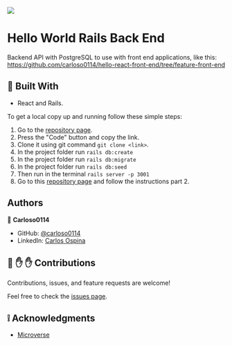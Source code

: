 ![](https://img.shields.io/badge/Microverse-blueviolet)

# Hello World Rails Back End

Backend API with PostgreSQL to use with front end applications, like this:
https://github.com/carloso0114/hello-react-front-end/tree/feature-front-end

## :hammer: Built With

- React and Rails.

To get a local copy up and running follow these simple steps:

1. Go to the [repository page](https://github.com/carloso0114/hello-rails-back-end/tree/feature-api-2).
2. Press the "Code" button and copy the link.
3. Clone it using git command `git clone <link>`.
4. In the project folder run `rails db:create`
5. In the project folder run `rails db:migrate`
6. In the project folder run `rails db:seed`
7. Then run in the terminal `rails server -p 3001`
8. Go to this [repository page](https://github.com/carloso0114/hello-react-front-end/tree/feature-front-end) and follow the instructions part 2.


## Authors

👤 **Carloso0114**

- GitHub: [@carloso0114](https://github.com/carloso0114)
- LinkedIn: [Carlos Ospina](https://www.linkedin.com/in/carlosospina/)

## 🤝 :raised_hand: :raised_hand: Contributions

Contributions, issues, and feature requests are welcome!

Feel free to check the [issues page](https://github.com/carloso0114/hello-rails-back-end/issues).

## :grey_exclamation: Acknowledgments

- [Microverse](https://www.microverse.org/)
